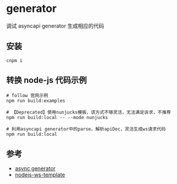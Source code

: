 # generator

调试 asyncapi generator 生成相应的代码

## 安装

```shell
cnpm i
```

## 转换 node-js 代码示例

```shell
# follow 官网示例
npm run build:examples

# 【Deprecated】使用nunjucks模板，该方式不够灵活，无法满足诉求，不推荐
npm run build:local -- --mode nunjucks

# 利用asyncapi generator中的parse，解析apiDoc，灵活生成ws请求代码
npm run build:local
```

## 参考

- [async generator](https://github.com/asyncapi/generator/blob/master/cli.js)
- [nodejs-ws-template](https://github.com/asyncapi/nodejs-ws-template)
